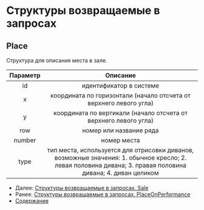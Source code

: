 Структуры возвращаемые в запросах
=====================================

Place
-------------

Структура для описания места в зале. 

| Параметр |                                                                            Описание                                                                            |
|:--------:|:--------------------------------------------------------------------------------------------------------------------------------------------------------------:|
|    id    |                                                                     идентификатор в системе                                                                    |
|     x    |                                               координата по горизонтали (начало отсчета от верхнего левого угла)                                               |
|     y    |                                                координата по вертикали (начало отсчета от верхнего левого угла)                                                |
|    row   |                                                                     номер или название ряда                                                                    |
|  number  |                                                                           номер места                                                                          |
|   type   | тип места, используется для отрисовки диванов, возможные значения: 1. обычное кресло; 2. левая половина дивана;  3. правая половина дивана;  4. диван целиком  |


* Далее: [Структуры возвращаемые в запросах. Sale](sale)
* Ранее: [Структуры возвращаемые в запросах. PlaceOnPerformance](placeOnPerformance)
* [Содержание](../index)